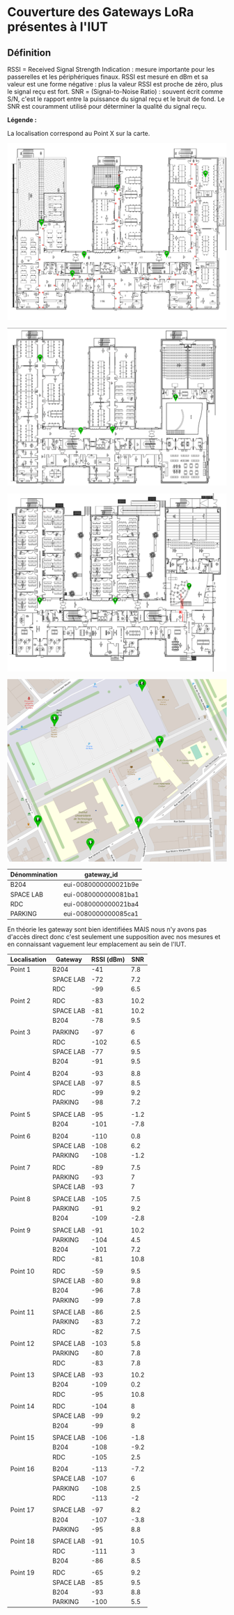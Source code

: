 # Couverture des Gateways LoRa présentes à l'IUT

## Définition

RSSI = Received Signal Strength Indication : mesure importante pour les passerelles et les périphériques finaux. RSSI est mesuré en dBm et sa valeur est une forme négative : plus la valeur RSSI est proche de zéro, plus le signal reçu est fort.
SNR = (Signal-to-Noise Ratio) : souvent écrit comme S/N, c'est le rapport entre la puissance du signal reçu et le bruit de fond. Le SNR est couramment utilisé pour déterminer la qualité du signal reçu.

__Légende :__

La localisation correspond au Point X sur la carte.

![R+2](R+2_light.png)

![R+1](R+1_light.png)

![RDC](Rdc_light.png)

![outside](carte.png)

Dénommination|gateway_id
-|-
B204|eui-0080000000021b9e
SPACE LAB|eui-0080000000081ba1
RDC|eui-0080000000021ba4
PARKING|eui-0080000000085ca1

En théorie les gateway sont bien identifiées MAIS nous n'y avons pas d'accès direct donc c'est seulement une supposition avec nos mesures et en connaissant vaguement leur emplacement au sein de l'IUT.

Localisation|Gateway|RSSI (dBm)|SNR|
-|-|-|-|
Point 1|B204|-41|7.8
||SPACE LAB|-72|7.2
||RDC|-99|6.5
||||
Point 2|RDC|-83|10.2
||SPACE LAB|-81|10.2
||B204|-78|9.5
||||
Point 3|PARKING|-97|6
||RDC|-102|6.5
||SPACE LAB|-77|9.5
||B204|-91|9.5
||||
Point 4|B204|-93|8.8
||SPACE LAB|-97|8.5
||RDC|-99|9.2
||PARKING|-98|7.2
||||
Point 5|SPACE LAB|-95|-1.2
||B204|-101|-7.8
||||
Point 6|B204|-110|0.8
||SPACE LAB|-108|6.2
||PARKING|-108|-1.2
||||
Point 7|RDC|-89|7.5
||PARKING|-93|7
||SPACE LAB|-93|7
||||
Point 8|SPACE LAB|-105|7.5
||PARKING|-91|9.2
||B204|-109|-2.8
||||
Point 9|SPACE LAB|-91|10.2
||PARKING|-104|4.5
||B204|-101|7.2
||RDC|-81|10.8
||||
Point 10|RDC|-59|9.5
||SPACE LAB|-80|9.8
||B204|-96|7.8
||PARKING|-99|7.8
|||
Point 11|SPACE LAB|-86|2.5
||PARKING|-83|7.2
||RDC|-82|7.5
|||
Point 12|SPACE LAB|-103|5.8
||PARKING|-80|7.8
||RDC|-83|7.8
|||
Point 13|SPACE LAB|-93|10.2
||B204|-109|0.2
||RDC|-95|10.8
|||
Point 14|RDC|-104|8
||SPACE LAB|-99|9.2
||B204|-99|8
|||
Point 15|SPACE LAB|-106|-1.8
||B204|-108|-9.2
||RDC|-105|2.5
|||
Point 16|B204|-113|-7.2
||SPACE LAB|-107|6
||PARKING|-108|2.5
||RDC|-113|-2
|||
Point 17|SPACE LAB|-97|8.2
||B204|-107|-3.8
||PARKING|-95|8.8
|||
Point 18|SPACE LAB|-91|10.5
||RDC|-111|3
||B204|-86|8.5
|||
Point 19|RDC|-65|9.2
||SPACE LAB|-85|9.5
||B204|-93|8.8
||PARKING|-100|5.5
